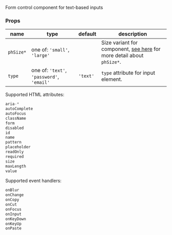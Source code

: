Form control component for text-based inputs

### Props

| name | type | default | description |
| ---- | ---- | ------- | ----------- |
| `phSize*` | one of: `'small'`, `'large'` | | Size variant for component, [see here](/docs/component-conventions/#phSize/) for more detail about `phSize*`.
| `type` | one of: `'text'`, `'password'`, `'email'` | `'text'` | `type` attribute for input element.

Supported HTML attributes:
```javascript
aria-*
autoComplete
autoFocus
className
form
disabled
id
name
pattern
placeholder
readOnly
required
size
maxLength
value
```

Supported event handlers:
```javascript
onBlur
onChange
onCopy
onCut
onFocus
onInput
onKeyDown
onKeyUp
onPaste
```
